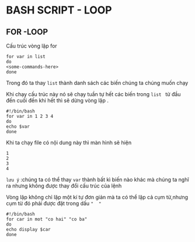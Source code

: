 # BASH SCRIPT - LOOP
## FOR -LOOP
Cấu trúc vòng lặp for
```
for var in list
do
<some-commands-here>
done
```
Trong đó ta thay `list` thành danh sách các biến chúng ta chúng muốn chạy

Khi chạy cấu trúc này nó sẽ chạy tuần tự hết các biến trong `list ` từ đầu đến cuối đến khi hết thì sẽ dừng vòng lặp .
```
#!/bin/bash
for var in 1 2 3 4
do 
echo $var
done
```
Khi ta chạy file có nội dung này thì màn hình sẽ hiện
```
1
2
3
4
```
`lưu ý` :chúng ta có thể thay `var` thành bất kì biến nào khác mà chúng ta nghĩ ra nhưng không được thay đổi cấu trúc của lệnh

Vòng lặp không chỉ lặp một kí tự đơn giản mà ta có thể lặp cả cụm từ,nhưng cụm từ đó phải được đặt trong dấu `"  "`
```
#!/bin/bash
for car in mot "co hai" "co ba"
do 
echo display $car
done
```
